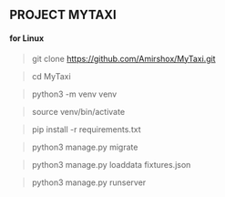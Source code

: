 

## PROJECT MYTAXI

#### for Linux
> git clone https://github.com/Amirshox/MyTaxi.git

> cd MyTaxi

> python3 -m venv venv

> source venv/bin/activate

> pip install -r requirements.txt

> python3 manage.py migrate

> python3 manage.py loaddata fixtures.json

> python3 manage.py runserver